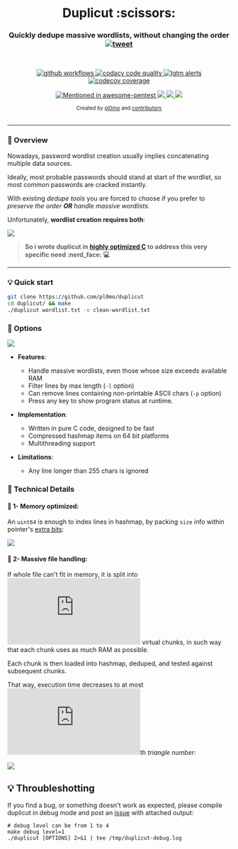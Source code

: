 <h1 align="center">Duplicut :scissors:</h1>

<h3 align="center">
    Quickly dedupe massive wordlists, without changing the order
    <a href="https://twitter.com/intent/tweet?text=Duplicut%3A%20Remove%20duplicates%20from%20MASSIVE%20wordlist%2C%20without%20sorting%20it%20(for%20dictionnary-based%20password%20cracking)%20-%20by%20%40pl0mo&url=https://github.com/pl0mo/duplicut">
      <img src="https://img.shields.io/twitter/url?label=tweet&logo=twitter&style=social&url=http%3A%2F%2F0" alt="tweet">
    </a>
</h3>
<br>

<p align="center">
  <a href="https://github.com/pl0mo/duplicut/actions?query=branch%3Amaster">
    <img src="https://img.shields.io/github/workflow/status/pl0mo/duplicut/Unit%20Tests/master?logo=githubactions" alt="github workflows">
  </a>
  <a href="https://app.codacy.com/gh/pl0mo/duplicut/dashboard">
    <img src="https://img.shields.io/codacy/grade/b01c0228bd9148fb9d713a479dda4b25?logo=codacy&logoColor=green" alt="codacy code quality">
  </a>
  <a href="https://lgtm.com/projects/g/pl0mo/duplicut/alerts/">
    <img src="https://img.shields.io/lgtm/alerts/github/pl0mo/duplicut?logo=lgtm&logoColor=yellow" alt="lgtm alerts">
  </a>
  <a href="https://codecov.io/gh/pl0mo/duplicut">
    <img src="https://img.shields.io/codecov/c/github/pl0mo/duplicut?color=orange&label=coverage&logo=codecov" alt="codecov coverage">
  </a>
</p>

<p align="center">
  <a href="https://github.com/enaqx/awesome-pentest#hash-cracking-tools">
    <img src="https://awesome.re/mentioned-badge.svg" alt="Mentioned in awesome-pentest">
  </a>
  <a href="https://inventory.raw.pm/tools.html#Duplicut">
    <img src="https://inventory.raw.pm/img/badges/Rawsec-inventoried-FF5050_flat.svg">
  </a>
  <a href="https://www.blackarch.org/misc.html">
    <img src="https://img.shields.io/static/v1?label=BlackArch&message=packaged&color=red&logo=archlinux&logoColor=006">
  </a>
  <a href="https://twitter.com/intent/follow?screen_name=pl0mo" target="_blank">
    <img src="https://img.shields.io/twitter/follow/pl0mo.svg?logo=twitter" akt="follow on twitter">
  </a>
</p>

<div align="center">
  <sub>
    Created by
    <a href="https://twitter.com/pl0mo">pl0mo</a> and
    <a href="https://github.com/pl0mo/duplicut/graphs/contributors">contributors</a>
  </sub>
</div>

<br>

* * * * * * * * * * * * * * * * * * * * * * * * * * * * * * * * * * *

### :book: Overview

Nowadays, password wordlist creation usually implies concatenating
multiple data sources.

Ideally, most probable passwords should stand at start of the wordlist,
so most common passwords are cracked instantly.

With existing *dedupe tools* you are forced to choose
if you prefer to *preserve the order **OR** handle massive wordlists*.

Unfortunately, **wordlist creation requires both**:

![][img-1-comparison]

> **So i wrote duplicut in [highly optimized C][get-next-line] to address this very specific need :nerd\_face: :computer:**

* * * * * * * * * * * * * * * * * * * * * * * * * * * * * * * * * * *

### :bulb: Quick start

```sh
git clone https://github.com/pl0mo/duplicut
cd duplicut/ && make
./duplicut wordlist.txt -o clean-wordlist.txt
```

### :wrench: Options

![][img-4-help]

*   **Features**:
    *   Handle massive wordlists, even those whose size exceeds available RAM
    *   Filter lines by max length (`-l` option)
    *   Can remove lines containing non-printable ASCII chars (`-p` option)
    *   Press any key to show program status at runtime.

*   **Implementation**:
    *   Written in pure C code, designed to be fast
    *   Compressed hashmap items on 64 bit platforms
    *   Multithreading support

*   **Limitations**:
    *   Any line longer than 255 chars is ignored

### :book: Technical Details

#### :small_orange_diamond: 1- Memory optimized:

An `uint64` is enough to index lines in hashmap, by packing
`size` info within pointer's [extra bits][tagged-pointer]:

![][img-2-line-struct]

#### :small_orange_diamond: 2- Massive file handling:

If whole file can't fit in memory, it is split into ![][latex-n]
virtual chunks, in such way that each chunk uses as much RAM as possible.

Each chunk is then loaded into hashmap, deduped, and tested against
subsequent chunks.

That way, execution time decreases to at most ![][latex-n]th *triangle number*:

![][img-3-chunked-processing]

## :bulb: Throubleshotting

If you find a bug, or something doesn't work as expected,
please compile duplicut in debug mode and post an [issue] with
attached output:

```
# debug level can be from 1 to 4
make debug level=1
./duplicut [OPTIONS] 2>&1 | tee /tmp/duplicut-debug.log
```

[get-next-line]: https://github.com/pl0mo/duplicut/blob/master/src/line.c#L39

[img-1-comparison]: data/img/1-comparison.png
[img-2-line-struct]: data/img/2-line-struct.png
[img-3-chunked-processing]: data/img/3-chunked-processing.png
[img-4-help]: data/img/4-help.png

[issue]: https://github.com/pl0mo/duplicut/issues
[tagged-pointer]: https://en.wikipedia.org/wiki/Tagged_pointer

[latex-n]: http://www.sciweavers.org/tex2img.php?fs=15&eq=n
[latex-nth-triangle]: http://www.sciweavers.org/tex2img.php?fs=32&eq=%5Csum_%7Bk%3D1%7D%5Enk
